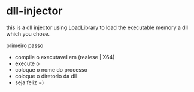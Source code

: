 # dll-injector
this is a dll injector using LoadLibrary to load the executable memory a dll which you chose.

primeiro passo
 - compile o executavel em (realese | X64)
 - execute o
 - coloque o nome do processo
 - coloque o diretorio da dll
 - seja feliz =)
